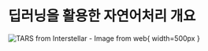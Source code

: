 # 딥러닝을 활용한 자연어처리 개요

![TARS from Interstellar - Image from [web](https://www.wired.com/2014/11/interstellar-droids/)](https://assets.wired.com/photos/w_1200/wp-content/uploads/2014/10/robots6_g.jpg){ width=500px }
